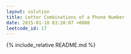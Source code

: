 ```yaml
---
layout: solution
title: Letter Combinations of a Phone Number
date: 2015-01-18 03:28:07 +0800
leetcode_id: 17
---
```

{% include_relative README.md %}
